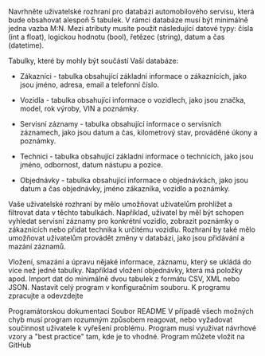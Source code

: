 Navrhněte uživatelské rozhraní pro databázi automobilového servisu, která bude obsahovat alespoň 5 tabulek. V rámci databáze musí být minimálně jedna vazba M:N. Mezi atributy musíte použít následující datové typy: čísla (int a float), logickou hodnotu (bool), řetězec (string), datum a čas (datetime).

Tabulky, které by mohly být součástí Vaší databáze:

- Zákazníci - tabulka obsahující základní informace o zákaznících, jako jsou jméno, adresa, email a telefonní číslo.

- Vozidla - tabulka obsahující informace o vozidlech, jako jsou značka, model, rok výroby, VIN a poznámky.

- Servisní záznamy - tabulka obsahující informace o servisních záznamech, jako jsou datum a čas, kilometrový stav, prováděné úkony a poznámky.

- Technici - tabulka obsahující základní informace o technicích, jako jsou jméno, odbornost, datum nástupu a pozice.

- Objednávky - tabulka obsahující informace o objednávkách, jako jsou datum a čas objednávky, jméno zákazníka, vozidlo a poznámky.

Vaše uživatelské rozhraní by mělo umožňovat uživatelům prohlížet a filtrovat data v těchto tabulkách. Například, uživatel by měl být schopen vyhledat servisní záznamy pro konkrétní vozidlo, zobrazit poznámky o zákaznících nebo přidat technika k určitému vozidlu. Rozhraní by také mělo umožňovat uživatelům provádět změny v databázi, jako jsou přidávání a mazání záznamů.



Vložení, smazání a úpravu nějaké informace, záznamu, který se ukládá do více než jedné tabulky. Například vložení objednávky, která má položky apod.
Import dat do minimálně dvou tabulek z formátu CSV, XML nebo JSON.
Nastavit celý program v konfiguračním souboru.
K programu zpracujte a odevzdejte

Programátorskou dokumentaci
Soubor README
V případě všech možných chyb musí program rozumným způsobem reagovat, nebo vyžadovat součinnost uživatele k vyřešení problému.
Program musí využívat návrhové vzory a "best practice" tam, kde je to vhodné.
Program můžete vložit na GitHub